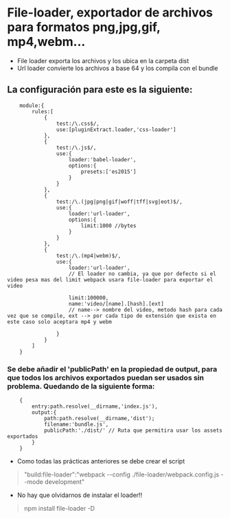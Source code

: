 # File-loader, exportador de archivos para formatos  png,jpg,gif, mp4,webm...
* File loader exporta los archivos y los ubica en la carpeta dist
* Url loader convierte los archivos a base 64 y los compila con el bundle

## La configuración para este es la siguiente:
```
    module:{
        rules:[
            {
                test:/\.css$/,
                use:[pluginExtract.loader,'css-loader']
            },
            {
                test:/\.js$/,
                use:{
                    loader:'babel-loader',
                    options:{
                        presets:['es2015']
                    }
                }
            },
            {
                test:/\.(jpg|png|gif|woff|tff|svg|eot)$/,
                use:{
                    loader:'url-loader',
                    options:{
                        limit:1000 //bytes
                    }
                }
            },
            {
                test:/\.(mp4|webm)$/,
                use:{
                    loader:'url-loader', 
                    // El loader no cambia, ya que por defecto si el video pesa mas del limit webpack usara file-loader para exportar el video

                    limit:100000,
                    name:'video/[name].[hash].[ext] 
                    // name--> nombre del video, metodo hash para cada vez que se compile, ext --> por cada tipo de extensión que exista en este caso solo aceptara mp4 y webm

                }
            }
        ]
    }
```

### Se debe añadir el 'publicPath' en la propiedad de output, para que todos los archivos exportados puedan ser usados sin problema. Quedando de la siguiente forma:
```
    {
        entry:path.resolve(__dirname,'index.js'),
        output:{
            path:path.resolve(__dirname,'dist');
            filename:'bundle.js',
            publicPath:'./dist/' // Ruta que permitira usar los assets exportados
        }
    }
```

* Como todas las prácticas anteriores se debe crear el script
> "build:file-loader":"webpack --config ./file-loader/webpack.config.js --mode development"

* No hay que olvidarnos de instalar el loader!!
> npm install file-loader -D